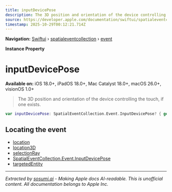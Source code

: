 ```yaml
---
title: inputDevicePose
description: The 3D position and orientation of the device controlling the touch, if one exists.
source: https://developer.apple.com/documentation/swiftui/spatialeventcollection/event/inputdevicepose-swift.property
timestamp: 2025-10-29T00:12:21.714Z
---
```


**Navigation:** [Swiftui](/documentation/swiftui) › [spatialeventcollection](/documentation/swiftui/spatialeventcollection) › [event](/documentation/swiftui/spatialeventcollection/event)

**Instance Property**

# inputDevicePose

**Available on:** iOS 18.0+, iPadOS 18.0+, Mac Catalyst 18.0+, macOS 26.0+, visionOS 1.0+

> The 3D position and orientation of the device controlling the touch, if one exists.

```swift
var inputDevicePose: SpatialEventCollection.Event.InputDevicePose? { get set }
```

## Locating the event

- [location](/documentation/swiftui/spatialeventcollection/event/location)
- [location3D](/documentation/swiftui/spatialeventcollection/event/location3d)
- [selectionRay](/documentation/swiftui/spatialeventcollection/event/selectionray)
- [SpatialEventCollection.Event.InputDevicePose](/documentation/swiftui/spatialeventcollection/event/inputdevicepose-swift.struct)
- [targetedEntity](/documentation/swiftui/spatialeventcollection/event/targetedentity)

---

*Extracted by [sosumi.ai](https://sosumi.ai) - Making Apple docs AI-readable.*
*This is unofficial content. All documentation belongs to Apple Inc.*
